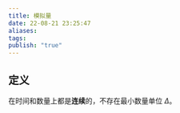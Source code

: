 ```yaml
---
title: 模拟量
date: 22-08-21 23:25:47
aliases: 
tags: 
publish: "true"
---
```


## 定义

在时间和数量上都是**连续**的，不存在最小数量单位 $\Delta$。
